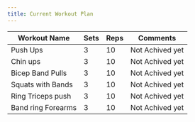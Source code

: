 ```yaml
---
title: Current Workout Plan
---
```


| Workout Name    | Sets     | Reps    | Comments    |
|---------------- | --------------- | --------------- | --------------- |
| Push Ups        | 3               | 10              | Not Achived yet  |
| Chin ups        | 3               | 10              | Not Achived yet  |
| Bicep Band Pulls| 3               | 10              | Not Achived yet  |
| Squats with Bands | 3               | 10              | Not Achived yet  |
| Ring Triceps push | 3               | 10              | Not Achived yet  |
| Band ring Forearms| 3               | 10              | Not Achived yet  |


